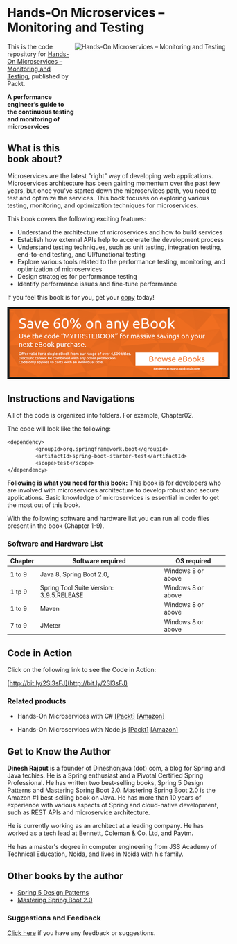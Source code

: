 # Hands-On Microservices – Monitoring and Testing

<a href="https://www.packtpub.com/application-development/hands-microservices-%E2%80%93-monitoring-and-testing?utm_source=GitHub&utm_medium=repository&utm_campaign=9781789133608"><img src="https://d255esdrn735hr.cloudfront.net/sites/default/files/imagecache/ppv4_main_book_cover/B10699.png" alt="Hands-On Microservices – Monitoring and Testing" height="256px" align="right"></a>

This is the code repository for [Hands-On Microservices – Monitoring and Testing](https://www.packtpub.com/application-development/hands-microservices-%E2%80%93-monitoring-and-testing?utm_source=GitHub&utm_medium=repository&utm_campaign=9781789133608), published by Packt.

**A performance engineer’s guide to the continuous testing and monitoring of microservices**

## What is this book about?
Microservices are the latest "right" way of developing web applications. Microservices architecture has been gaining momentum over the past few years, but once you've started down the microservices path, you need to test and optimize the services. This book focuses on exploring various testing, monitoring, and optimization techniques
for microservices.

This book covers the following exciting features: 
* Understand the architecture of microservices and how to build services
* Establish how external APIs help to accelerate the development process
* Understand testing techniques, such as unit testing, integration testing, end-to-end testing, and UI/functional testing
* Explore various tools related to the performance testing, monitoring, and optimization of microservices
* Design strategies for performance testing 
* Identify performance issues and fine-tune performance

If you feel this book is for you, get your [copy](https://www.amazon.com/dp/1789133602) today!

<a href="https://www.packtpub.com/?utm_source=github&utm_medium=banner&utm_campaign=GitHubBanner"><img src="https://raw.githubusercontent.com/PacktPublishing/GitHub/master/GitHub.png" 
alt="https://www.packtpub.com/" border="5" /></a>


## Instructions and Navigations
All of the code is organized into folders. For example, Chapter02.

The code will look like the following:
```
<dependency>
         <groupId>org.springframework.boot</groupId>
         <artifactId>spring-boot-starter-test</artifactId>
         <scope>test</scope>
</dependency>

```

**Following is what you need for this book:**
This book is for developers who are involved with microservices architecture to develop robust and secure applications. Basic knowledge of microservices is essential in order to get the most out of this book.

With the following software and hardware list you can run all code files present in the book (Chapter 1-9).

### Software and Hardware List

| Chapter  | Software required                          | OS required                        |
| -------- | -------------------------------------------| -----------------------------------|
| 1 to 9   | Java 8, Spring Boot 2.0,                   | Windows 8 or above                 |
| 1 tp 9   | Spring Tool Suite Version: 3.9.5.RELEASE   | Windows 8 or above                 |
| 1 to 9   | Maven                                      | Windows 8 or above                 |
| 7 to 9   | JMeter                                     | Windows 8 or above                 |


## Code in Action

Click on the following link to see the Code in Action:

[http://bit.ly/2Sl3sFJ](http://bit.ly/2Sl3sFJ)

### Related products 
* Hands-On Microservices with C# [[Packt]](https://www.packtpub.com/application-development/hands-microservices-c?utm_source=GitHub&utm_medium=repository&utm_campaign=9781789533682) [[Amazon]](https://www.amazon.com/dp/1789533686)

* Hands-On Microservices with Node.js [[Packt]](https://www.packtpub.com/web-development/hands-microservices-nodejs?utm_source=GitHub&utm_medium=repository&utm_campaign=9781788620215) [[Amazon]](https://www.amazon.com/dp/1788620216)

## Get to Know the Author
**Dinesh Rajput**
is a founder of Dineshonjava (dot) com, a blog for Spring and Java techies. He is a Spring enthusiast and a Pivotal Certified Spring Professional. He has written two best-selling books, Spring 5 Design Patterns and Mastering Spring Boot 2.0. Mastering Spring Boot 2.0 is the Amazon #1 best-selling book on Java. He has more than 10 years of experience with various aspects of Spring and cloud-native development, such as REST APIs and microservice architecture.

He is currently working as an architect at a leading company. He has worked as a tech lead at Bennett, Coleman & Co. Ltd, and Paytm.

He has a master's degree in computer engineering from JSS Academy of Technical Education, Noida, and lives in Noida with his family.


## Other books by the author
* [Spring 5 Design Patterns](https://www.packtpub.com/application-development/spring-5-design-patterns?utm_source=GitHub&utm_medium=repository&utm_campaign=9781788299459)
* [Mastering Spring Boot 2.0](https://www.packtpub.com/application-development/mastering-spring-boot-20?utm_source=GitHub&utm_medium=repository&utm_campaign=9781787127562)

### Suggestions and Feedback
[Click here](https://docs.google.com/forms/d/e/1FAIpQLSdy7dATC6QmEL81FIUuymZ0Wy9vH1jHkvpY57OiMeKGqib_Ow/viewform) if you have any feedback or suggestions.
